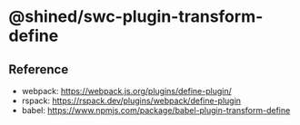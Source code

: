 # @shined/swc-plugin-transform-define

## Reference
- webpack: https://webpack.js.org/plugins/define-plugin/
- rspack: https://rspack.dev/plugins/webpack/define-plugin
- babel: https://www.npmjs.com/package/babel-plugin-transform-define